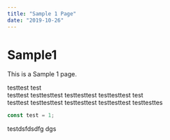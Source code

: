 ```yaml
---
title: "Sample 1 Page"
date: "2019-10-26"
---
```

# Sample1

This is a Sample 1 page.

testtest test  
testtest testtesttest testtesttest testtesttest test  
testtest testtesttest testtesttest testtesttest testtesttes  

```javascript
const test = 1;
```

testdsfdsdfg dgs